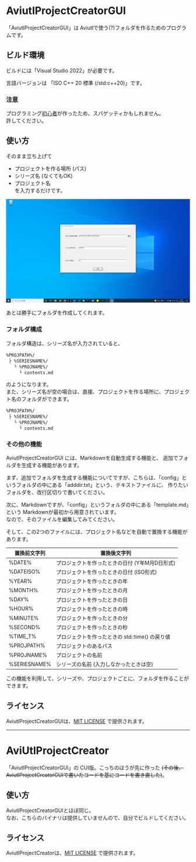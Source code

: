 # AviutlProjectCreatorGUI
「AviutlProjectCreatorGUI」は Aviutlで使う(?)フォルダを作るためのプログラムです。

## ビルド環境
ビルドには「Visual Studio 2022」が必要です。  
  
言語バージョンは 「ISO C++ 20 標準 (/std:c++20)」です。  

### 注意
プログラミング[初心者](https://qiita.com/yumetodo/items/a843bd542106215bbc84)が作ったため、スパゲッティかもしれません。  
許してください。  

## 使い方
そのまま立ち上げて  
- プロジェクトを作る場所 (パス)  
- シリーズ名 (なくてもOK)  
- プロジェクト名  
を入力するだけです。  

![screenshot_0.png](./screenshot/screenshot_0.png)  

あとは勝手にフォルダを作成してくれます。

### フォルダ構成
フォルダ構造は、シリーズ名が入力されていると、
```
%PROJPATH%/
 ├ %SERIESNAME%/
   └ %PROJNAME%/
     └ contents.md
```
のようになります。  
また、シリーズ名が空の場合は、直接、プロジェクトを作る場所に、プロジェクト名のフォルダができます。
```
%PROJPATH%/
 ├ %SERIESNAME%/
   └ %PROJNAME%/
     └ contents.md
```

### その他の機能
AviutlProjectCreatorGUI には、Markdownを自動生成する機能と、
追加でフォルダを生成する機能があります。  
  
まず、追加でフォルダを生成する機能についてですが、こちらは、「config」というフォルダの中にある「adddir.txt」という、テキストファイルに、
作りたいフォルダを、改行区切りで書いてください。  
  
次に、Markdownですが、「config」というフォルダの中にある「template.md」という Markdownが最初から用意されています。  
なので、そのファイルを編集してみてください。  
  
そして、この2つのファイルには、プロジェクト名などを自動で置換する機能があります。  

置換前文字列 | 置換後文字列
--- | ---
%DATE%    | プロジェクトを作ったときの日付 (Y年M月D日形式)
%DATEISO% | プロジェクトを作ったときの日付 (ISO形式)
%YEAR% | プロジェクトを作ったときの年
%MONTH% | プロジェクトを作ったときの月
%DAY% | プロジェクトを作ったときの日
%HOUR% | プロジェクトを作ったときの時
%MINUTE% | プロジェクトを作ったときの分
%SECOND% | プロジェクトを作ったときの秒
%TIME_T% | プロジェクトを作ったときの std::time() の戻り値
%PROJPATH% | プロジェクトのあるパス
%PROJNAME% | プロジェクトの名前
%SERIESNAME% | シリーズの名前 (入力しなかったときは空)

この機能を利用して、シリーズや、プロジェクトごとに、フォルダを作ることができます。  

## ライセンス
AviutlProjectCreatorGUIは、[MIT LICENSE](https://github.com/soramakura/AviutlProjectCreator/blob/master/LICENSE)
で提供されます。

---
# AviUtlProjectCreator
「AviutlProjectCreatorGUI」の CUI版。こっちのほうが先に作った ~~(その後、AviutlProjectCreatorGUIで書いたコードを基にコードを書き直した)~~。  

## 使い方
AviutlProjectCreatorGUIとほぼ同じ。  
なお、こちらのバイナリは提供していませんので、自分でビルドしてください。

## ライセンス
AviutlProjectCreatorは、[MIT LICENSE](https://github.com/soramakura/AviutlProjectCreator/blob/master/LICENSE)
で提供されます。
